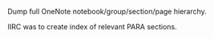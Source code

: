 Dump full OneNote notebook/group/section/page hierarchy.

IIRC was to create index of relevant PARA sections.